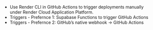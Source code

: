 * Use Render CLI in GitHub Actions to trigger deployments manually under Render Cloud Application Platform.
* Triggers - Prefernce 1: Supabase Functions to trigger GitHub Actions
* Triggers - Prefernce 2: GitHub’s native webhook → GitHub Actions
